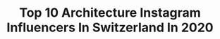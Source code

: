 ---
title: Top 10 Architecture Instagram Influencers In Switzerland In 2020
description: >-
  Find top architecture Instagram influencers in Switzerland in 2020. Most popular hashtags: #architecture #switzerland #ig #minimal.
platform: Instagram
profiles:
  - username: "nusretmurtezi"
    fullname: >-
      𝐍𝐮𝐬𝐫𝐞𝐭 𝐌𝐮𝐫𝐭𝐞𝐳𝐢
    location: "Switzerland"
    followers: 21281
    engagement: 333
    commentsToLikes: 0.063773
    avatar: "https://scontent-lhr8-1.cdninstagram.com/v/t51.2885-19/s320x320/88999119_502657770672316_6438927284110884864_n.jpg?_nc_ht=scontent-lhr8-1.cdninstagram.com&_nc_ohc=NlY09jXam-kAX_oVuw3&oh=cdf4969286e3364616f87070a89e77b3&oe=5EB95115"
    verified: false
    hashtags: "#oiseaux, #urbanfashion, #classystreetwear, #calm"
  - username: "scientistsusann"
    fullname: >-
      Susann Cattepoel
    location: "Switzerland"
    followers: 32704
    engagement: 231
    commentsToLikes: 0.099486
    avatar: "https://scontent-atl3-1.cdninstagram.com/v/t51.2885-19/s320x320/69852298_500043253906385_8208137855088721920_n.jpg?_nc_ht=scontent-atl3-1.cdninstagram.com&_nc_ohc=TrrAHcl_33UAX_L7vZ2&oh=4850e4dce7d32908524829cfcb7c7dfe&oe=5EB92DE8"
    verified: false
    hashtags: "#cherryblossom, #welovehh, #archi, #espacioenforma"
  - username: "swiss.rudi"
    fullname: >-
      Ruedi Schneiter
    location: "Switzerland"
    followers: 2300
    engagement: 2649
    commentsToLikes: 0.040739
    avatar: "https://scontent-lhr8-1.cdninstagram.com/v/t51.2885-19/s320x320/67594734_1064090900648564_1896786050450194432_n.jpg?_nc_ht=scontent-lhr8-1.cdninstagram.com&_nc_ohc=coBYupKNVkMAX-e74SI&oh=ac9055f7edf83b73daf56870465d3fbb&oe=5EBCFDC2"
    verified: false
    hashtags: "#fa18, #naturecolors, #jura, #microfourthird"
  - username: "boris_zatko"
    fullname: >-
      Boris Zatko
    location: "Switzerland"
    followers: 58306
    engagement: 311
    commentsToLikes: 0.015880
    avatar: "https://scontent-amt2-1.cdninstagram.com/v/t51.2885-19/s320x320/90432836_2261314864175675_8404610352360194048_n.jpg?_nc_ht=scontent-amt2-1.cdninstagram.com&_nc_ohc=R5Eltzm_lGQAX_eM4yb&oh=8aa42465910bb0b954e189a27a953cf2&oe=5EB3C8B6"
    verified: false
    hashtags: "#architecturesketch, #vitrahouse, #artistic, #skizze"
  - username: "justin_murisier"
    fullname: >-
      Justin Murisier
    location: "Switzerland"
    followers: 22474
    engagement: 998
    commentsToLikes: 0.010273
    avatar: "https://scontent-lht6-1.cdninstagram.com/v/t51.2885-19/s320x320/45873333_756152694732916_8405840727346511872_n.jpg?_nc_ht=scontent-lht6-1.cdninstagram.com&_nc_ohc=cXa7KWrLDsQAX-LaeRM&oh=0a1fbbb00820fb8c37a618e06a819657&oe=5EB88026"
    verified: false
    hashtags: "#18, #bestwatertechnology, #lacasadepapel, #pgs"
  - username: "_thinkarchitecture_"
    fullname: >-
      think architecture
    location: "Switzerland"
    followers: 8947
    engagement: 572
    commentsToLikes: 0.007997
    avatar: "https://scontent-ams4-1.cdninstagram.com/v/t51.2885-19/s320x320/21041346_139011193373544_8379459431896711168_a.jpg?_nc_ht=scontent-ams4-1.cdninstagram.com&_nc_ohc=kmeGp-6JRY8AX-V1y0l&oh=97f8a333e278a65704f5764c24fbc850&oe=5EB0984C"
    verified: false
    hashtags: "#interiorporn, #interiors, #design, #archporn"
  - username: "zuerich_ch"
    fullname: >-
      🏂ZÜRICH_CH
    location: "Switzerland"
    followers: 71292
    engagement: 305
    commentsToLikes: 0.009012
    avatar: "https://scontent-lht6-1.cdninstagram.com/v/t51.2885-19/s320x320/62182200_943932892631781_7126286265250480128_n.jpg?_nc_ht=scontent-lht6-1.cdninstagram.com&_nc_ohc=6myH5ql8nX4AX9-cGyo&oh=2348699eb71de26c8112dbc4d5a76f4a&oe=5EAA12C7"
    verified: false
    hashtags: "#instaz, #dasischz, #switzerlandpictures, #europe"
  - username: "archibatch"
    fullname: >-
      Alexander Arregui L.
    location: "Switzerland"
    followers: 11580
    engagement: 724
    commentsToLikes: 0.035805
    avatar: "https://scontent-ams4-1.cdninstagram.com/v/t51.2885-19/s320x320/46420479_1060334274146803_6077945449069674496_n.jpg?_nc_ht=scontent-ams4-1.cdninstagram.com&_nc_ohc=wmC6VwOnh0MAX96MdOB&oh=d572b484d7b6ddaf487feff8a1c26996&oe=5EB30CB6"
    verified: false
    hashtags: "#brutal, #myvaud, #timeless, #designboom"
  - username: "christgantenbein"
    fullname: >-
      Christ & Gantenbein
    location: "Switzerland"
    followers: 21153
    engagement: 328
    commentsToLikes: 0.006137
    avatar: "https://scontent-ams4-1.cdninstagram.com/v/t51.2885-19/s320x320/29401289_179439932778719_4059774800971694080_n.jpg?_nc_ht=scontent-ams4-1.cdninstagram.com&_nc_ohc=92WwpQXeE1YAX-XyfYF&oh=273db9be72316ca5a3d3dfd534739258&oe=5EB242B8"
    verified: false
    hashtags: "#factorycampus, #verzinkerpreis2019, #newyorkcity, #luxguyer"
  - username: "herzogdemeuron"
    fullname: >-
      Herzog & de Meuron
    location: "Switzerland"
    followers: 438028
    engagement: 164
    commentsToLikes: 0.005185
    avatar: "https://scontent-ams4-1.cdninstagram.com/v/t51.2885-19/s320x320/12081316_715455401919130_512252869_a.jpg?_nc_ht=scontent-ams4-1.cdninstagram.com&_nc_ohc=oMtXWymUv78AX9yJMn4&oh=105be59237704869f9d5d43b65972259&oe=5EB46928"
    verified: false
    hashtags: "#groundbreaking, #hdm415, #ronquoz, #switzerland"
---